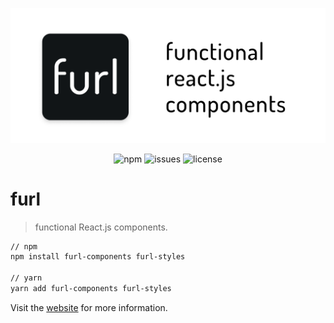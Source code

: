 [![Logo](/docs/assets/splash.png)](https://github.com/Chalarangelo/furl)

<p align="center">
  <img src="https://img.shields.io/npm/dm/furl-components.svg?style=for-the-badge" alt="npm"/>
  <img src="https://img.shields.io/github/issues-raw/chalarangelo/furl.svg?style=for-the-badge" alt="issues"/>
  <img src="https://img.shields.io/github/license/chalarangelo/furl.svg?style=for-the-badge" alt="license"/>
 </p>


# furl

> functional React.js components.

```sh
// npm
npm install furl-components furl-styles

// yarn
yarn add furl-components furl-styles
```

Visit the [website](https://furl.netlify.com/) for more information.
